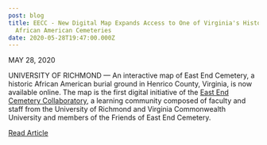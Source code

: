 ```yaml
---
post: blog
title: EECC - New Digital Map Expands Access to One of Virginia's Historic
  African American Cemeteries
date: 2020-05-28T19:47:00.000Z
---
```

MAY 28, 2020

UNIVERSITY OF RICHMOND — An interactive map of East End Cemetery, a historic African American burial ground in Henrico County, Virginia, is now available online. The map is the first digital initiative of the [East End Cemetery Collaboratory](https://engage.richmond.edu/cbl/faculty-fellowships/east-end-cemetery-collaboratory.html), a learning community composed of faculty and staff from the University of Richmond and Virginia Commonwealth University and members of the Friends of East End Cemetery.

[Read Article](<MAY 28, 2020 UNIVERSITY OF RICHMOND — An interactive map of East End Cemetery, a historic African American burial ground in Henrico County, Virginia, is now available online. The map is the first digital initiative of the East End Cemetery Collaboratory, a learning community composed of faculty and staff from the University of Richmond and Virginia Commonwealth University and members of the Friends of East End Cemetery.>)